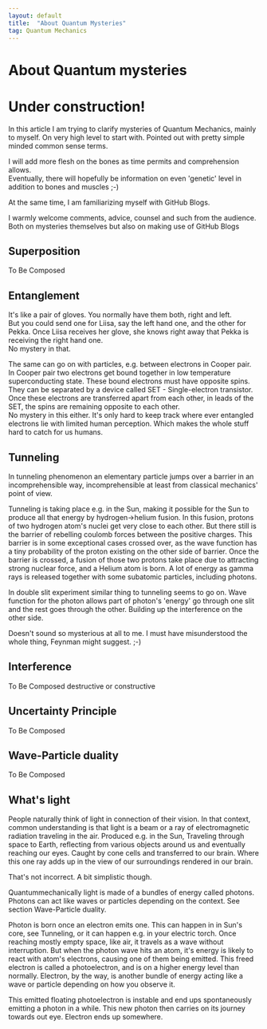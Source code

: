 ```yaml
---
layout: default
title:  "About Quantum Mysteries"
tag: Quantum Mechanics
---
```



# About Quantum mysteries 
# Under construction!

In this article I am trying to clarify mysteries of Quantum Mechanics, mainly to myself. On very high level to start with. Pointed out with pretty simple minded common sense terms.  

I will add more flesh on the bones as time permits and comprehension allows.  
Eventually, there will hopefully be information on even 'genetic' level in addition to bones and muscles ;-)  

At the same time, I am familiarizing myself with GitHub Blogs.  

I warmly welcome comments, advice, counsel and such from the audience. Both on mysteries themselves but also on making use of GitHub Blogs

## Superposition

To Be Composed

## Entanglement

It's like a pair of gloves. You normally have them both, right and left.  
But you could send one for Liisa, say the left hand one, and the other for Pekka. Once Liisa receives her glove, she knows right away that Pekka is receiving the right hand one.  
No mystery in that.

The same can go on with particles, e.g. between electrons in Cooper pair.  
In Cooper pair two electrons get bound together in low temperature superconducting state. These bound electrons must have opposite spins. They can be separated by a device called SET - Single-electron transistor. Once these electrons are transferred apart from each other, in leads of the SET, the spins are remaining opposite to each other.  
No mystery in this either. It's only hard to keep track where ever entangled electrons lie with limited human perception.
Which makes the whole stuff hard to catch for us humans.

## Tunneling
In tunneling phenomenon an elementary particle jumps over a barrier in an incomprehensible way, incomprehensible at least from classical mechanics' point of view.  

Tunneling is taking place e.g. in the Sun, making it possible for the Sun to produce all that energy by hydrogen->helium fusion. In this fusion, protons of two hydrogen atom's nuclei get very close to each other. But there still is the barrier of rebelling coulomb forces between the positive charges. This barrier is in some exceptional cases crossed over, as the wave function has a tiny probability of the proton existing on the other side of barrier. Once the barrier is crossed, a fusion of those two protons take place due to attracting strong nuclear force, and a Helium atom is born. A lot of energy as gamma rays is released together with some subatomic particles, including photons.

In double slit experiment similar thing to tunneling seems to go on. Wave function for the photon allows part of photon's 'energy' go through one slit and the rest goes through the other. Building up the interference on the other side.

Doesn't sound so mysterious at all to me. I must have misunderstood the whole thing, Feynman might suggest. ;-)


## Interference
To Be Composed
destructive or constructive

## Uncertainty Principle
To Be Composed

## Wave-Particle duality
To Be Composed

## What's light

People naturally think of light in connection of their vision. In that context, common understanding is that light is a beam or a ray of electromagnetic radiation traveling in the air. Produced e.g. in the Sun, Traveling through space to Earth, reflecting from various objects around us and eventually reaching our eyes. Caught by cone cells and transferred to our brain. Where this one ray adds up in the view of our surroundings rendered in our brain.  

That's not incorrect. A bit simplistic though.

Quantummechanically light is made of a bundles of energy called photons. Photons can act like waves or particles depending on the context. See section Wave-Particle duality.

Photon is born once an electron emits one. This can happen in in Sun's core, see Tunneling, or it can happen e.g. in your electric torch. Once reaching mostly empty space, like air, it travels as a wave without interruption. 
But when the photon wave hits an atom, it's energy is likely to react with atom's electrons, causing one of them being emitted. This freed electron is called a photoelectron, and is on a higher energy level than normally. Electron, by the way, is another bundle of energy acting like a wave or particle depending on how you observe it.

This emitted floating photoelectron is instable and end ups spontaneously emitting a photon in a while. This new photon then carries on its journey towards out eye. Electron ends up somewhere.
